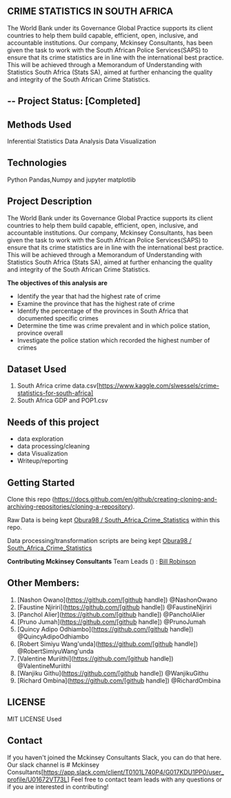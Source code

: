 ## **CRIME STATISTICS IN SOUTH AFRICA**

The World Bank under its Governance Global Practice supports its client countries to help them build capable, efficient, open, inclusive, and accountable institutions. Our company, Mckinsey Consultants, has been given the task to work with the South African Police Services(SAPS) to ensure that its crime statistics are in line with the international best practice. This will be achieved through a Memorandum of Understanding with Statistics South Africa (Stats SA), aimed at further enhancing the quality and integrity of the South African Crime Statistics.

## -- Project Status: [Completed]

## Methods Used
Inferential Statistics
Data Analysis
Data Visualization

## Technologies
Python
Pandas,Numpy and  jupyter
matplotlib

## Project Description
The World Bank under its Governance Global Practice supports its client countries to help them build capable, efficient, open, inclusive, and accountable institutions. Our company, Mckinsey Consultants, has been given the task to work with the South African Police Services(SAPS) to ensure that its crime statistics are in line with the international best practice. This will be achieved through a Memorandum of Understanding with Statistics South Africa (Stats SA), aimed at further enhancing the quality and integrity of the South African Crime Statistics.

**The objectives of this analysis are**
* Identify the year that had the highest rate of crime
* Examine the province that has the highest rate of crime
* Identify the percentage of the provinces in South Africa that documented specific crimes
* Determine the time was crime  prevalent and in which police station, province overall
* Investigate the police station which recorded the highest number of crimes

## Dataset Used
1. South Africa crime data.csv[https://www.kaggle.com/slwessels/crime-statistics-for-south-africa]
2. South Africa GDP and POP1.csv

## Needs of this project
* data exploration
* data processing/cleaning
* data Visualization
* Writeup/reporting

## Getting Started
Clone this repo (https://docs.github.com/en/github/creating-cloning-and-archiving-repositories/cloning-a-repository).

Raw Data is being kept [Obura98
/
South_Africa_Crime_Statistics](https://github.com/Obura98/South_Africa_Crime_Statistics/tree/master/datasets) within this repo.


Data processing/transformation scripts are being kept [Obura98
/
South_Africa_Crime_Statistics](https://github.com/Obura98/South_Africa_Crime_Statistics/blob/master/Moringa_Data_Science_Prep_W5_Group_Project_2020_07_Team_4_Python_Notebook.ipynb)

**Contributing  Mckinsey Consultants**
Team Leads () : [Bill Robinson](https://github.com/Obura98)

## Other Members:
1. [Nashon Owano](https://github.com/[github handle])	@NashonOwano
2. [Faustine Njiriri](https://github.com/[github handle])	@FaustineNjiriri
3. [Panchol Alier](https://github.com/[github handle])	@PancholAlier
4. [Pruno Jumah](https://github.com/[github handle])	@PrunoJumah
5. [Quincy Adipo Odhiambo](https://github.com/[github handle])	@QuincyAdipoOdhiambo
6. [Robert  Simiyu Wang'unda](https://github.com/[github handle])	@RobertSimiyuWang'unda
7. [Valentine Muriithi](https://github.com/[github handle])	@ValentineMuriithi
8. [Wanjiku Githu](https://github.com/[github handle])	@WanjikuGithu
9. [Richard Ombina](https://github.com/[github handle])	@RichardOmbina

## LICENSE
MIT LICENSE Used

## Contact
If you haven't joined the Mckinsey Consultants Slack, you can do that here.
Our slack channel is # Mckinsey Consultants[https://app.slack.com/client/T0101L740P4/G017KDU1PP0/user_profile/U01672VT73L]
Feel free to contact team leads with any questions or if you are interested in contributing!
